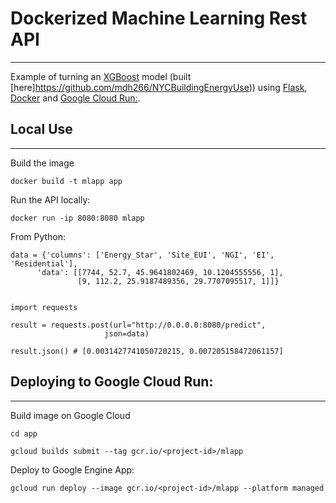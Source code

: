 # Dockerized Machine Learning Rest API
---------------------

Example of turning an [XGBoost](http://xgboost.readthedocs.io/) model (built [here]https://github.com/mdh266/NYCBuildingEnergyUse)) using [Flask](https://flask.palletsprojects.com/en/1.1.x/), [Docker](https://www.docker.com/) and [Google Cloud Run:](hhttps://cloud.google.com/run).

## Local Use
---------------

Build the image

	docker build -t mlapp app

Run the API locally:
	
	docker run -ip 8080:8080 mlapp

From Python:

	data = {'columns': ['Energy_Star', 'Site_EUI', 'NGI', 'EI', 'Residential'],
          'data': [[7744, 52.7, 45.9641802469, 10.1204555556, 1],
                   [9, 112.2, 25.9187489356, 29.7707095517, 1]]}


	import requests

	result = requests.post(url="http://0.0.0.0:8080/predict",
                         json=data)

	result.json() # [0.0031427741050720215, 0.007205158472061157]


## Deploying to Google Cloud Run:
------------------------
Build image on Google Cloud

	cd app

	gcloud builds submit --tag gcr.io/<project-id>/mlapp

Deploy to Google Engine App:

	gcloud run deploy --image gcr.io/<project-id>/mlapp --platform managed


